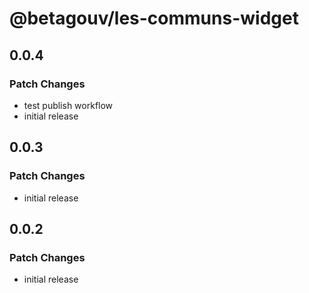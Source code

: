 # @betagouv/les-communs-widget

## 0.0.4

### Patch Changes

- test publish workflow
- initial release

## 0.0.3

### Patch Changes

- initial release

## 0.0.2

### Patch Changes

- initial release
